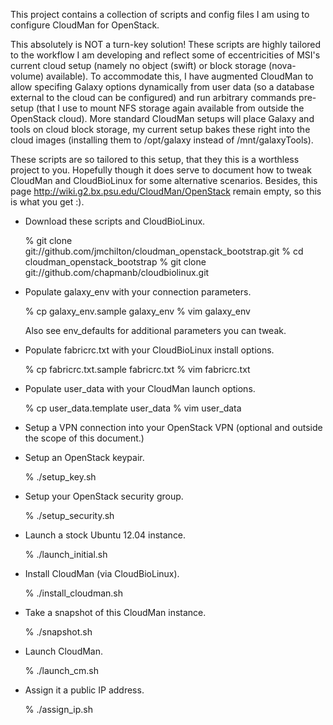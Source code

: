 This project contains a collection of scripts and config files I am
using to configure CloudMan for OpenStack.

This absolutely is NOT a turn-key solution! These scripts are highly
tailored to the workflow I am developing and reflect some of
eccentricities of MSI's current cloud setup (namely no object (swift)
or block storage (nova-volume) available). To accommodate this, I have
augmented CloudMan to allow specifing Galaxy options dynamically from
user data (so a database external to the cloud can be configured) and
run arbitrary commands pre-setup (that I use to mount NFS storage
again available from outside the OpenStack cloud). More standard
CloudMan setups will place Galaxy and tools on cloud block storage, my
current setup bakes these right into the cloud images (installing them
to /opt/galaxy instead of /mnt/galaxyTools).

These scripts are so tailored to this setup, that they this is a
worthless project to you. Hopefully though it does serve to document
how to tweak CloudMan and CloudBioLinux for some alternative
scenarios. Besides, this page
http://wiki.g2.bx.psu.edu/CloudMan/OpenStack remain empty, so this is
what you get :).

* Download these scripts and CloudBioLinux.

    % git clone git://github.com/jmchilton/cloudman_openstack_bootstrap.git
    % cd cloudman_openstack_bootstrap
    % git clone git://github.com/chapmanb/cloudbiolinux.git

* Populate galaxy_env with your connection parameters.

    % cp galaxy_env.sample galaxy_env
    % vim galaxy_env

  Also see env_defaults for additional parameters you can tweak.

* Populate fabricrc.txt with your CloudBioLinux install options.

    % cp fabricrc.txt.sample fabricrc.txt
    % vim fabricrc.txt

* Populate user_data with your CloudMan launch options.

    % cp user_data.template user_data
    % vim user_data

* Setup a VPN connection into your OpenStack VPN (optional and outside
  the scope of this document.)

* Setup an OpenStack keypair. 

    % ./setup_key.sh

* Setup your OpenStack security group.

    % ./setup_security.sh

* Launch a stock Ubuntu 12.04 instance.

    % ./launch_initial.sh

* Install CloudMan (via CloudBioLinux).

    % ./install_cloudman.sh

* Take a snapshot of this CloudMan instance.

    % ./snapshot.sh

* Launch CloudMan.

    % ./launch_cm.sh

* Assign it a public IP address.

    % ./assign_ip.sh

